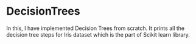 # DecisionTrees
In this, I have implemented Decision Trees from scratch. It prints all the decision tree steps for Iris dataset which is the part of Scikit learn library.
